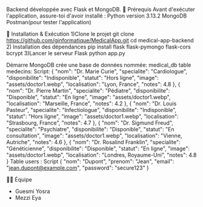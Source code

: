 Backend développée avec Flask et MongoDB.
📌 Prérequis
Avant d'exécuter l'application, assure-toi d'avoir installé :
Python version 3.13.2 
MongoDB 
Postman(pour tester l'application)

🚀 Installation & Exécution
1)Clone le projet
git clone https://github.com/ginformatique/MedicalApp.git
cd medical-app-backend
2) Installation des dépendances
pip install flask flask-pymongo flask-cors bcrypt
3)Lancer le serveur Flask
python app.py

Démarre MongoDB 
crée une base de données nommée: medical_db
table medecins:
Script:
{
    "nom": "Dr. Marie Curie",
    "specialite": "Cardiologue",
    "disponibilite": "Indisponible",
    "statut": "Hors ligne",
    "image": "assets/doctor1.webp",
    "localisation": "Lyon, France",
    "notes": 4.8
  },
  {
    "nom": "Dr. Pierre Martin",
    "specialite": "Pédiatre",
    "disponibilite": "Disponible",
    "statut": "En ligne",
    "image": "assets/doctor1.webp",
    "localisation": "Marseille, France",
    "notes": 4.2
  },
  {
    "nom": "Dr. Louis Pasteur",
    "specialite": "Infectiologue",
    "disponibilite": "Indisponible",
    "statut": "Hors ligne",
    "image": "assets/doctor1.webp",
    "localisation": "Strasbourg, France",
    "notes": 4.7
  },
  {
    "nom": "Dr. Sigmund Freud",
    "specialite": "Psychiatre",
    "disponibilite": "Disponible",
    "statut": "En consultation",
    "image": "assets/doctor1.webp",
    "localisation": "Vienne, Autriche",
    "notes": 4.6
  },
  {
    "nom": "Dr. Rosalind Franklin",
    "specialite": "Généticienne",
    "disponibilite": "Disponible",
    "statut": "En ligne",
    "image": "assets/doctor1.webp",
    "localisation": "Londres, Royaume-Uni",
    "notes": 4.8
  }
Table users :
Script
  {
    "nom": "Dupont",
    "prenom": "Jean",
    "email": "jean.dupont@example.com",
    "password": "secure123"
  }

👨‍💻 Équipe
 - Guesmi Yosra
 - Mezzi Eya


